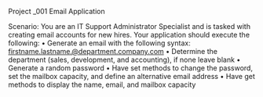 Project _001
Email Application

Scenario:  You are an IT Support Administrator Specialist and is tasked with creating email accounts for new hires.
Your application should execute the following:
•	Generate an email with the following syntax: firstname.lastname.@department.company.com
•	Determine the department (sales, development, and accounting), if none leave blank
•	Generate a random password
•	Have set methods to change the password, set the mailbox capacity, and define an alternative email address
•	Have get methods to display the name, email, and mailbox capacity

